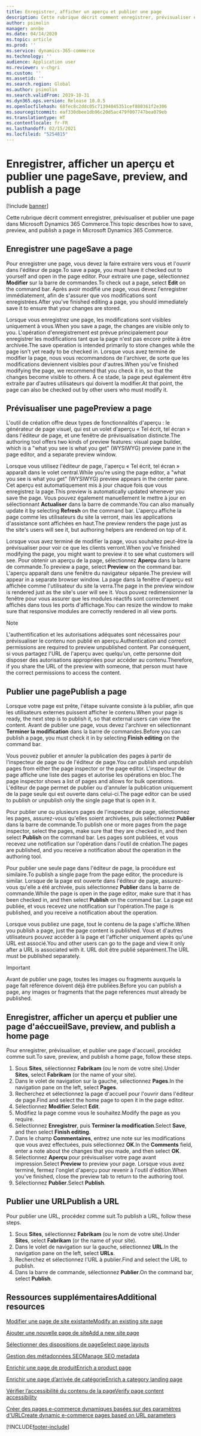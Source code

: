 ```yaml
---
title: Enregistrer, afficher un aperçu et publier une page
description: Cette rubrique décrit comment enregistrer, prévisualiser et publier une page dans Microsoft Dynamics 365 Commerce.
author: psimolin
manager: annbe
ms.date: 04/14/2020
ms.topic: article
ms.prod: ''
ms.service: dynamics-365-commerce
ms.technology: ''
audience: Application user
ms.reviewer: v-chgri
ms.custom: ''
ms.assetid: ''
ms.search.region: Global
ms.author: psimolin
ms.search.validFrom: 2019-10-31
ms.dyn365.ops.version: Release 10.0.5
ms.openlocfilehash: 68fec8c2ddc05c71394045351cef880361f2e306
ms.sourcegitcommit: eaf330dbee1db96c20d5ac479f007747bea079eb
ms.translationtype: HT
ms.contentlocale: fr-FR
ms.lasthandoff: 02/15/2021
ms.locfileid: "5254815"
---
```

# <a name="save-preview-and-publish-a-page"></a><span data-ttu-id="03082-103">Enregistrer, afficher un aperçu et publier une page</span><span class="sxs-lookup"><span data-stu-id="03082-103">Save, preview, and publish a page</span></span>

[!include [banner](includes/banner.md)]

<span data-ttu-id="03082-104">Cette rubrique décrit comment enregistrer, prévisualiser et publier une page dans Microsoft Dynamics 365 Commerce.</span><span class="sxs-lookup"><span data-stu-id="03082-104">This topic describes how to save, preview, and publish a page in Microsoft Dynamics 365 Commerce.</span></span>

## <a name="save-a-page"></a><span data-ttu-id="03082-105">Enregistrer une page</span><span class="sxs-lookup"><span data-stu-id="03082-105">Save a page</span></span>

<span data-ttu-id="03082-106">Pour enregistrer une page, vous devez la faire extraire vers vous et l'ouvrir dans l'éditeur de page.</span><span class="sxs-lookup"><span data-stu-id="03082-106">To save a page, you must have it checked out to yourself and open in the page editor.</span></span> <span data-ttu-id="03082-107">Pour extraire une page, sélectionnez **Modifier** sur la barre de commandes.</span><span class="sxs-lookup"><span data-stu-id="03082-107">To check out a page, select **Edit** on the command bar.</span></span> <span data-ttu-id="03082-108">Après avoir modifié une page, vous devez l'enregistrer immédiatement, afin de s'assurer que vos modifications sont enregistrées.</span><span class="sxs-lookup"><span data-stu-id="03082-108">After you've finished editing a page, you should immediately save it to ensure that your changes are stored.</span></span>

<span data-ttu-id="03082-109">Lorsque vous enregistrez une page, les modifications sont visibles uniquement à vous.</span><span class="sxs-lookup"><span data-stu-id="03082-109">When you save a page, the changes are visible only to you.</span></span> <span data-ttu-id="03082-110">L'opération d'enregistrement est prévue principalement pour enregistrer les modifications tant que la page n'est pas encore prête à être archivée.</span><span class="sxs-lookup"><span data-stu-id="03082-110">The save operation is intended primarily to store changes while the page isn't yet ready to be checked in.</span></span> <span data-ttu-id="03082-111">Lorsque vous avez terminé de modifier la page, nous vous recommandons de l'archiver, de sorte que les modifications deviennent visibles pour d'autres.</span><span class="sxs-lookup"><span data-stu-id="03082-111">When you've finished modifying the page, we recommend that you check it in, so that the changes become visible to others.</span></span> <span data-ttu-id="03082-112">À ce stade, la page peut également être extraite par d'autres utilisateurs qui doivent la modifier.</span><span class="sxs-lookup"><span data-stu-id="03082-112">At that point, the page can also be checked out by other users who must modify it.</span></span>

## <a name="preview-a-page"></a><span data-ttu-id="03082-113">Prévisualiser une page</span><span class="sxs-lookup"><span data-stu-id="03082-113">Preview a page</span></span>

<span data-ttu-id="03082-114">L'outil de création offre deux types de fonctionnalités d'aperçu : le générateur de page visuel, qui est un volet d'aperçu « Tel écrit, tel écran » dans l'éditeur de page, et une fenêtre de prévisualisation distincte.</span><span class="sxs-lookup"><span data-stu-id="03082-114">The authoring tool offers two kinds of preview features: visual page builder, which is a "what you see is what you get" (WYSIWYG) preview pane in the page editor, and a separate preview window.</span></span>

<span data-ttu-id="03082-115">Lorsque vous utilisez l'éditeur de page, l'aperçu « Tel écrit, tel écran » apparaît dans le volet central.</span><span class="sxs-lookup"><span data-stu-id="03082-115">While you're using the page editor, a "what you see is what you get" (WYSIWYG) preview appears in the center pane.</span></span> <span data-ttu-id="03082-116">Cet aperçu est automatiquement mis à jour chaque fois que vous enregistrez la page.</span><span class="sxs-lookup"><span data-stu-id="03082-116">This preview is automatically updated whenever you save the page.</span></span> <span data-ttu-id="03082-117">Vous pouvez également manuellement le mettre à jour en sélectionnant **Actualiser** dans la barre de commande.</span><span class="sxs-lookup"><span data-stu-id="03082-117">You can also manually update it by selecting **Refresh** on the command bar.</span></span> <span data-ttu-id="03082-118">L'aperçu affiche la page comme les utilisateurs du site la verront, mais les applications d'assistance sont affichées en haut.</span><span class="sxs-lookup"><span data-stu-id="03082-118">The preview renders the page just as the site's users will see it, but authoring helpers are rendered on top of it.</span></span>

<span data-ttu-id="03082-119">Lorsque vous avez terminé de modifier la page, vous souhaitez peut-être la prévisualiser pour voir ce que les clients verront.</span><span class="sxs-lookup"><span data-stu-id="03082-119">When you've finished modifying the page, you might want to preview it to see what customers will see.</span></span> <span data-ttu-id="03082-120">Pour obtenir un aperçu de la page, sélectionnez **Aperçu** dans la barre de commande.</span><span class="sxs-lookup"><span data-stu-id="03082-120">To preview a page, select **Preview** on the command bar.</span></span> <span data-ttu-id="03082-121">L'aperçu apparaît dans une fenêtre du navigateur séparée.</span><span class="sxs-lookup"><span data-stu-id="03082-121">The preview will appear in a separate browser window.</span></span> <span data-ttu-id="03082-122">La page dans la fenêtre d'aperçu est affichée comme l'utilisateur du site la verra.</span><span class="sxs-lookup"><span data-stu-id="03082-122">The page in the preview window is rendered just as the site's user will see it.</span></span> <span data-ttu-id="03082-123">Vous pouvez redimensionner la fenêtre pour vous assurer que les modules réactifs sont correctement affichés dans tous les ports d'affichage.</span><span class="sxs-lookup"><span data-stu-id="03082-123">You can resize the window to make sure that responsive modules are correctly rendered in all view ports.</span></span>

> [!NOTE]
> <span data-ttu-id="03082-124">L'authentification et les autorisations adéquates sont nécessaires pour prévisualiser le contenu non publié en aperçu.</span><span class="sxs-lookup"><span data-stu-id="03082-124">Authentication and correct permissions are required to preview unpublished content.</span></span> <span data-ttu-id="03082-125">Par conséquent, si vous partagez l'URL de l'aperçu avec quelqu'un, cette personne doit disposer des autorisations appropriées pour accéder au contenu.</span><span class="sxs-lookup"><span data-stu-id="03082-125">Therefore, if you share the URL of the preview with someone, that person must have the correct permissions to access the content.</span></span>

## <a name="publish-a-page"></a><span data-ttu-id="03082-126">Publier une page</span><span class="sxs-lookup"><span data-stu-id="03082-126">Publish a page</span></span>

<span data-ttu-id="03082-127">Lorsque votre page est prête, l'étape suivante consiste à la publier, afin que les utilisateurs externes puissent afficher le contenu.</span><span class="sxs-lookup"><span data-stu-id="03082-127">When your page is ready, the next step is to publish it, so that external users can view the content.</span></span> <span data-ttu-id="03082-128">Avant de publier une page, vous devez l'archiver en sélectionnant **Terminer la modification** dans la barre de commandes.</span><span class="sxs-lookup"><span data-stu-id="03082-128">Before you can publish a page, you must check it in by selecting **Finish editing** on the command bar.</span></span>

<span data-ttu-id="03082-129">Vous pouvez publier et annuler la publication des pages à partir de l'inspecteur de page ou de l'éditeur de page.</span><span class="sxs-lookup"><span data-stu-id="03082-129">You can publish and unpublish pages from either the page inspector or the page editor.</span></span> <span data-ttu-id="03082-130">L'inspecteur de page affiche une liste des pages et autorise les opérations en bloc.</span><span class="sxs-lookup"><span data-stu-id="03082-130">The page inspector shows a list of pages and allows for bulk operations.</span></span> <span data-ttu-id="03082-131">L'éditeur de page permet de publier ou d'annuler la publication uniquement de la page seule qui est ouverte dans celui-ci.</span><span class="sxs-lookup"><span data-stu-id="03082-131">The page editor can be used to publish or unpublish only the single page that is open in it.</span></span>

<span data-ttu-id="03082-132">Pour publier une ou plusieurs pages de l'inspecteur de page, sélectionnez les pages, assurez-vous qu'elles soient archivées, puis sélectionnez **Publier** dans la barre de commande.</span><span class="sxs-lookup"><span data-stu-id="03082-132">To publish one or more pages from the page inspector, select the pages, make sure that they are checked in, and then select **Publish** on the command bar.</span></span> <span data-ttu-id="03082-133">Les pages sont publiées, et vous recevez une notification sur l'opération dans l'outil de création.</span><span class="sxs-lookup"><span data-stu-id="03082-133">The pages are published, and you receive a notification about the operation in the authoring tool.</span></span>

<span data-ttu-id="03082-134">Pour publier une seule page dans l'éditeur de page, la procédure est similaire.</span><span class="sxs-lookup"><span data-stu-id="03082-134">To publish a single page from the page editor, the procedure is similar.</span></span> <span data-ttu-id="03082-135">Lorsque de la page est ouverte dans l'éditeur de page, assurez-vous qu'elle a été archivée, puis sélectionnez **Publier** dans la barre de commande.</span><span class="sxs-lookup"><span data-stu-id="03082-135">While the page is open in the page editor, make sure that it has been checked in, and then select **Publish** on the command bar.</span></span> <span data-ttu-id="03082-136">La page est publiée, et vous recevez une notification sur l'opération.</span><span class="sxs-lookup"><span data-stu-id="03082-136">The page is published, and you receive a notification about the operation.</span></span>

<span data-ttu-id="03082-137">Lorsque vous publiez une page, tout le contenu de la page s'affiche.</span><span class="sxs-lookup"><span data-stu-id="03082-137">When you publish a page, just the page content is published.</span></span> <span data-ttu-id="03082-138">Vous et d'autres utilisateurs pouvez accéder à la page et l'afficher uniquement après qu'une URL est associé.</span><span class="sxs-lookup"><span data-stu-id="03082-138">You and other users can go to the page and view it only after a URL is associated with it.</span></span> <span data-ttu-id="03082-139">URL doit être publié séparément.</span><span class="sxs-lookup"><span data-stu-id="03082-139">The URL must be published separately.</span></span>

> [!IMPORTANT]
> <span data-ttu-id="03082-140">Avant de publier une page, toutes les images ou fragments auxquels la page fait référence doivent déjà être publiées.</span><span class="sxs-lookup"><span data-stu-id="03082-140">Before you can publish a page, any images or fragments that the page references must already be published.</span></span>

## <a name="save-preview-and-publish-a-home-page"></a><span data-ttu-id="03082-141">Enregistrer, afficher un aperçu et publier une page d'aéccueil</span><span class="sxs-lookup"><span data-stu-id="03082-141">Save, preview, and publish a home page</span></span>

<span data-ttu-id="03082-142">Pour enregistrer, prévisualiser, et publier une page d'accueil, procédez comme suit.</span><span class="sxs-lookup"><span data-stu-id="03082-142">To save, preview, and publish a home page, follow these steps.</span></span>

1. <span data-ttu-id="03082-143">Sous **Sites**, sélectionnez **Fabrikam** (ou le nom de votre site).</span><span class="sxs-lookup"><span data-stu-id="03082-143">Under **Sites**, select **Fabrikam** (or the name of your site).</span></span>
1. <span data-ttu-id="03082-144">Dans le volet de navigation sur la gauche, sélectionnez **Pages**.</span><span class="sxs-lookup"><span data-stu-id="03082-144">In the navigation pane on the left, select **Pages**.</span></span>
1. <span data-ttu-id="03082-145">Recherchez et sélectionnez la page d'accueil pour l'ouvrir dans l'éditeur de page.</span><span class="sxs-lookup"><span data-stu-id="03082-145">Find and select the home page to open it in the page editor.</span></span>
1. <span data-ttu-id="03082-146">Sélectionnez **Modifier**.</span><span class="sxs-lookup"><span data-stu-id="03082-146">Select **Edit**.</span></span>
1. <span data-ttu-id="03082-147">Modifiez la page comme vous le souhaitez.</span><span class="sxs-lookup"><span data-stu-id="03082-147">Modify the page as you require.</span></span>
1. <span data-ttu-id="03082-148">Sélectionnez **Enregistrer**, puis **Terminer la modification**.</span><span class="sxs-lookup"><span data-stu-id="03082-148">Select **Save**, and then select **Finish editing**.</span></span>
1. <span data-ttu-id="03082-149">Dans le champ **Commentaires**, entrez une note sur les modifications que vous avez effectuées, puis sélectionnez **OK**.</span><span class="sxs-lookup"><span data-stu-id="03082-149">In the **Comments** field, enter a note about the changes that you made, and then select **OK**.</span></span>
1. <span data-ttu-id="03082-150">Sélectionnez **Aperçu** pour prévisualiser votre page avant impression.</span><span class="sxs-lookup"><span data-stu-id="03082-150">Select **Preview** to preview your page.</span></span> <span data-ttu-id="03082-151">Lorsque vous avez terminé, fermez l'onglet d'aperçu pour revenir à l'outil d'édition.</span><span class="sxs-lookup"><span data-stu-id="03082-151">When you've finished, close the preview tab to return to the authoring tool.</span></span>
1. <span data-ttu-id="03082-152">Sélectionnez **Publier**.</span><span class="sxs-lookup"><span data-stu-id="03082-152">Select **Publish**.</span></span>

## <a name="publish-a-url"></a><span data-ttu-id="03082-153">Publier une URL</span><span class="sxs-lookup"><span data-stu-id="03082-153">Publish a URL</span></span>

<span data-ttu-id="03082-154">Pour publier une URL, procédez comme suit.</span><span class="sxs-lookup"><span data-stu-id="03082-154">To publish a URL, follow these steps.</span></span>

1. <span data-ttu-id="03082-155">Sous **Sites**, sélectionnez **Fabrikam** (ou le nom de votre site).</span><span class="sxs-lookup"><span data-stu-id="03082-155">Under **Sites**, select **Fabrikam** (or the name of your site).</span></span>
1. <span data-ttu-id="03082-156">Dans le volet de navigation sur la gauche, sélectionnez **URL**.</span><span class="sxs-lookup"><span data-stu-id="03082-156">In the navigation pane on the left, select **URLs**.</span></span>
1. <span data-ttu-id="03082-157">Recherchez et sélectionnez l'URL à publier.</span><span class="sxs-lookup"><span data-stu-id="03082-157">Find and select the URL to publish.</span></span>
1. <span data-ttu-id="03082-158">Dans la barre de commande, sélectionnez **Publier**.</span><span class="sxs-lookup"><span data-stu-id="03082-158">On the command bar, select **Publish**.</span></span>

## <a name="additional-resources"></a><span data-ttu-id="03082-159">Ressources supplémentaires</span><span class="sxs-lookup"><span data-stu-id="03082-159">Additional resources</span></span>

[<span data-ttu-id="03082-160">Modifier une page de site existante</span><span class="sxs-lookup"><span data-stu-id="03082-160">Modify an existing site page</span></span>](modify-existing-page.md)

[<span data-ttu-id="03082-161">Ajouter une nouvelle page de site</span><span class="sxs-lookup"><span data-stu-id="03082-161">Add a new site page</span></span>](add-new-page.md)

[<span data-ttu-id="03082-162">Sélectionner des dispositions de page</span><span class="sxs-lookup"><span data-stu-id="03082-162">Select page layouts</span></span>](select-page-layouts.md)

[<span data-ttu-id="03082-163">Gestion des métadonnées SEO</span><span class="sxs-lookup"><span data-stu-id="03082-163">Manage SEO metadata</span></span>](manage-seo-metadata.md)

[<span data-ttu-id="03082-164">Enrichir une page de produit</span><span class="sxs-lookup"><span data-stu-id="03082-164">Enrich a product page</span></span>](enrich-product-page.md)

[<span data-ttu-id="03082-165">Enrichir une page d’arrivée de catégorie</span><span class="sxs-lookup"><span data-stu-id="03082-165">Enrich a category landing page</span></span>](enrich-category-page.md)

[<span data-ttu-id="03082-166">Vérifier l’accessibilité du contenu de la page</span><span class="sxs-lookup"><span data-stu-id="03082-166">Verify page content accessibility</span></span>](verify-accessibility.md)

[<span data-ttu-id="03082-167">Créer des pages e-commerce dynamiques basées sur des paramètres d'URL</span><span class="sxs-lookup"><span data-stu-id="03082-167">Create dynamic e-commerce pages based on URL parameters</span></span>](create-dynamic-pages.md)


[!INCLUDE[footer-include](../includes/footer-banner.md)]